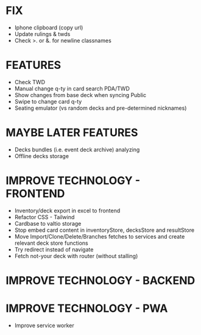 # FIX
- Iphone clipboard (copy url)
- Update rulings & twds
- Check >. or &. for newline classnames

# FEATURES
- Check TWD
- Manual change q-ty in card search PDA/TWD
- Show changes from base deck when syncing Public
- Swipe to change card q-ty
- Seating emulator (vs random decks and pre-determined nicknames)

# MAYBE LATER FEATURES
- Decks bundles (i.e. event deck archive) analyzing
- Offline decks storage

# IMPROVE TECHNOLOGY - FRONTEND
- Inventory/deck export in excel to frontend
- Refactor CSS - Tailwind
- Cardbase to valtio storage
- Stop embed card content in inventoryStore, decksStore and resultStore
- Move Import/Clone/Delete/Branches fetches to services and create relevant deck store functions
- Try redirect instead of navigate
- Fetch not-your deck with router (without stalling)

# IMPROVE TECHNOLOGY - BACKEND

# IMPROVE TECHNOLOGY - PWA
- Improve service worker
